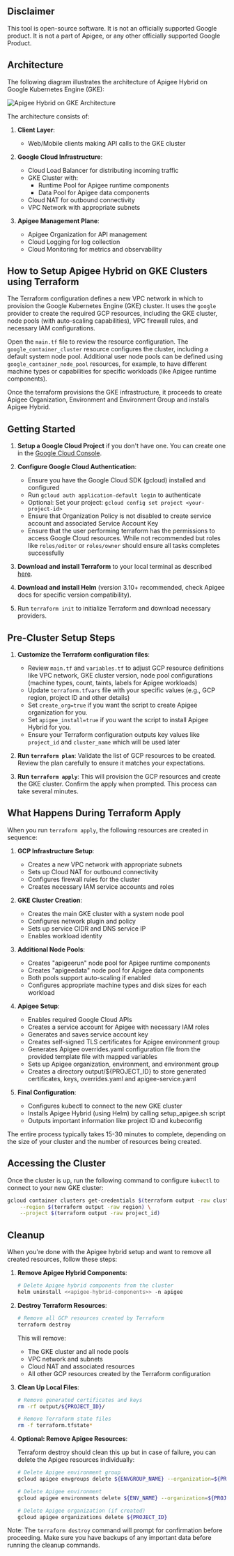 ## Disclaimer
This tool is open-source software. It is not an officially supported Google product. It is not a part of Apigee, or any other officially supported Google Product.

## Architecture

The following diagram illustrates the architecture of Apigee Hybrid on Google Kubernetes Engine (GKE):

![Apigee Hybrid on GKE Architecture](../diagram/apigee_hybrid_gke.png)

The architecture consists of:

1. **Client Layer**:
   - Web/Mobile clients making API calls to the GKE cluster

2. **Google Cloud Infrastructure**:
   - Cloud Load Balancer for distributing incoming traffic
   - GKE Cluster with:
     - Runtime Pool for Apigee runtime components
     - Data Pool for Apigee data components
   - Cloud NAT for outbound connectivity
   - VPC Network with appropriate subnets

3. **Apigee Management Plane**:
   - Apigee Organization for API management
   - Cloud Logging for log collection
   - Cloud Monitoring for metrics and observability

## How to Setup Apigee Hybrid on GKE Clusters using Terraform

The Terraform configuration defines a new VPC network in which to provision the Google Kubernetes Engine (GKE) cluster. It uses the `google` provider to create the required GCP resources, including the GKE cluster, node pools (with auto-scaling capabilities), VPC firewall rules, and necessary IAM configurations.

Open the `main.tf` file to review the resource configuration. The `google_container_cluster` resource configures the cluster, including a default system node pool. Additional user node pools can be defined using `google_container_node_pool` resources, for example, to have different machine types or capabilities for specific workloads (like Apigee runtime components).

Once the terraform provisions the GKE infrastructure, it proceeds to create Apigee Organization, Environment and Environment Group and installs Apigee Hybrid.

## Getting Started

1. **Setup a Google Cloud Project** if you don't have one. You can create one in the [Google Cloud Console](https://console.cloud.google.com/).

2. **Configure Google Cloud Authentication**:
   * Ensure you have the Google Cloud SDK (gcloud) installed and configured
   * Run `gcloud auth application-default login` to authenticate
   * Optional: Set your project: `gcloud config set project <your-project-id>`
   * Ensure that Organization Policy is not disabled to create service account and associated Service Account Key
   * Ensure that the user performing terraform has the permissions to access Google Cloud resources. While not recommended but roles like `roles/editor` or `roles/owner` should ensure all tasks completes successfully

3. **Download and install Terraform** to your local terminal as described [here](https://developer.hashicorp.com/terraform/install).

4. **Download and install Helm** (version 3.10+ recommended, check Apigee docs for specific version compatibility).

5. Run `terraform init` to initialize Terraform and download necessary providers.

## Pre-Cluster Setup Steps

1. **Customize the Terraform configuration files**:
   * Review `main.tf` and `variables.tf` to adjust GCP resource definitions like VPC network, GKE cluster version, node pool configurations (machine types, count, taints, labels for Apigee workloads)
   * Update `terraform.tfvars` file with your specific values (e.g., GCP region, project ID and other details)
   *   Set `create_org=true` if you want the script to create Apigee organization for you.
   *   Set `apigee_install=true` if you want the script to install Apigee Hybrid for you.
   * Ensure your Terraform configuration outputs key values like `project_id` and `cluster_name` which will be used later

2. **Run `terraform plan`**:
   Validate the list of GCP resources to be created. Review the plan carefully to ensure it matches your expectations.

3. **Run `terraform apply`**:
   This will provision the GCP resources and create the GKE cluster. Confirm the apply when prompted. This process can take several minutes.

## What Happens During Terraform Apply

When you run `terraform apply`, the following resources are created in sequence:

1. **GCP Infrastructure Setup**:
   - Creates a new VPC network with appropriate subnets
   - Sets up Cloud NAT for outbound connectivity
   - Configures firewall rules for the cluster
   - Creates necessary IAM service accounts and roles

2. **GKE Cluster Creation**:
   - Creates the main GKE cluster with a system node pool
   - Configures network plugin and policy
   - Sets up service CIDR and DNS service IP
   - Enables workload identity

3. **Additional Node Pools**:
   - Creates "apigeerun" node pool for Apigee runtime components
   - Creates "apigeedata" node pool for Apigee data components
   - Both pools support auto-scaling if enabled
   - Configures appropriate machine types and disk sizes for each workload

4. **Apigee Setup**:
   - Enables required Google Cloud APIs
   - Creates a service account for Apigee with necessary IAM roles
   - Generates and saves service account key
   - Creates self-signed TLS certificates for Apigee environment group
   - Generates Apigee overrides.yaml configuration file from the provided template file with mapped variables
   - Sets up Apigee organization, environment, and environment group
   - Creates a directory output/${PROJECT_ID} to store generated certificates, keys, overrides.yaml and apigee-service.yaml

5. **Final Configuration**:
   - Configures kubectl to connect to the new GKE cluster
   - Installs Apigee Hybrid (using Helm) by calling setup_apigee.sh script
   - Outputs important information like project ID and kubeconfig

The entire process typically takes 15-30 minutes to complete, depending on the size of your cluster and the number of resources being created.

## Accessing the Cluster

Once the cluster is up, run the following command to configure `kubectl` to connect to your new GKE cluster:

```bash
gcloud container clusters get-credentials $(terraform output -raw cluster_name) \
    --region $(terraform output -raw region) \
    --project $(terraform output -raw project_id)
```

## Cleanup

When you're done with the Apigee hybrid setup and want to remove all created resources, follow these steps:

1. **Remove Apigee Hybrid Components**:
   ```bash
   # Delete Apigee hybrid components from the cluster
   helm uninstall <<apigee-hybrid-components>> -n apigee
   ```

2. **Destroy Terraform Resources**:
   ```bash
   # Remove all GCP resources created by Terraform
   terraform destroy
   ```
   This will remove:
   - The GKE cluster and all node pools
   - VPC network and subnets
   - Cloud NAT and associated resources
   - All other GCP resources created by the Terraform configuration

3. **Clean Up Local Files**:
   ```bash
   # Remove generated certificates and keys
   rm -rf output/${PROJECT_ID}/
   
   # Remove Terraform state files
   rm -f terraform.tfstate*
   ```

4. **Optional: Remove Apigee Resources**:
   
   Terraform destroy should clean this up but in case of failure, you can 
   delete the Apigee resources individually:

   ```bash
   # Delete Apigee environment group
   gcloud apigee envgroups delete ${ENVGROUP_NAME} --organization=${PROJECT_ID}
   
   # Delete Apigee environment
   gcloud apigee environments delete ${ENV_NAME} --organization=${PROJECT_ID}
   
   # Delete Apigee organization (if created)
   gcloud apigee organizations delete ${PROJECT_ID}
   ```

Note: The `terraform destroy` command will prompt for confirmation before proceeding. Make sure you have backups of any important data before running the cleanup commands.
